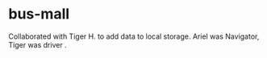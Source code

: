 # bus-mall
Collaborated with Tiger H. to add data to local storage.
Ariel was Navigator, Tiger was driver .
